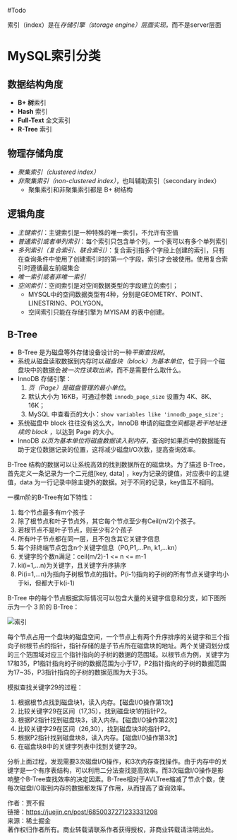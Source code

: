 #Todo 

索引（index）是在*存储引擎（storage engine）层面实现*，而不是server层面

# MySQL索引分类
## 数据结构角度
- **B+ 树**索引
- **Hash** 索引
- **Full-Text** 全文索引
- **R-Tree** 索引

## 物理存储角度
- *聚集索引（clustered index）*
- *非聚集索引（non-clustered index）*，也叫辅助索引（secondary index）
	- 聚集索引和非聚集索引都是 B+ 树结构
    

## 逻辑角度
- *主键索引*：主键索引是一种特殊的唯一索引，不允许有空值
- *普通索引或者单列索引*：每个索引只包含单个列，一个表可以有多个单列索引
- *多列索引（复合索引、联合索引）*：复合索引指多个字段上创建的索引，只有在查询条件中使用了创建索引时的第一个字段，索引才会被使用。使用复合索引时遵循最左前缀集合
- *唯一索引或者非唯一索引*
- *空间索引*：空间索引是对空间数据类型的字段建立的索引；
	- MYSQL中的空间数据类型有4种，分别是GEOMETRY、POINT、LINESTRING、POLYGON。
	- 空间索引只能在存储引擎为 MYISAM 的表中创建。


## B-Tree
- B-Tree 是为磁盘等外存储设备设计的一种*平衡查找树*。
- 系统从磁盘读取数据到内存时以*磁盘块（block）为基本单位*，位于同一个磁盘块中的数据会*被一次性读取出来*，而不是需要什么取什么。
- InnoDB 存储引擎：
	1. *页（Page）是磁盘管理的最小单位*。
	2. 默认大小为 16KB，可通过参数 `innodb_page_size` 设置为 4K、8K、16K；
	3. MySQL 中查看页的大小：`show variables like 'innodb_page_size';`
- 系统磁盘中 block 往往没有这么大，InnoDB 申请的磁盘空间都是*若干地址连续的 block* ，以达到 Page 的大小。
- InnoDB *以页为基本单位将磁盘数据读入到内存*，查询时如果页中的数据能有助于定位数据记录的位置，这将减少磁盘I/O次数，提高查询效率。

B-Tree 结构的数据可以让系统高效的找到数据所在的磁盘块。为了描述 B-Tree，首先定义一条记录为一个二元组[key, data] ，key为记录的键值，对应表中的主键值，data 为一行记录中除主键外的数据。对于不同的记录，key值互不相同。

一棵m阶的B-Tree有如下特性： 

1.  每个节点最多有m个孩子 
2.  除了根节点和叶子节点外，其它每个节点至少有Ceil(m/2)个孩子。
3.  若根节点不是叶子节点，则至少有2个孩子 
4.  所有叶子节点都在同一层，且不包含其它关键字信息 
5.  每个非终端节点包含n个关键字信息（P0,P1,…Pn, k1,…kn） 
6.  关键字的个数n满足：ceil(m/2)-1 <= n <= m-1 
7.  ki(i=1,…n)为关键字，且关键字升序排序
8.  Pi(i=1,…n)为指向子树根节点的指针。P(i-1)指向的子树的所有节点关键字均小于ki，但都大于k(i-1)

B-Tree 中的每个节点根据实际情况可以包含大量的关键字信息和分支，如下图所示为一个 3 阶的 B-Tree：

![索引](https://p1-jj.byteimg.com/tos-cn-i-t2oaga2asx/gold-user-assets/2020/7/14/1734bff356b40f0d~tplv-t2oaga2asx-zoom-in-crop-mark:1304:0:0:0.awebp)

每个节点占用一个盘块的磁盘空间，一个节点上有两个升序排序的关键字和三个指向子树根节点的指针，指针存储的是子节点所在磁盘块的地址。两个关键词划分成的三个范围域对应三个指针指向的子树的数据的范围域。以根节点为例，关键字为17和35，P1指针指向的子树的数据范围为小于17，P2指针指向的子树的数据范围为17~35，P3指针指向的子树的数据范围为大于35。

模拟查找关键字29的过程：

1.  根据根节点找到磁盘块1，读入内存。【磁盘I/O操作第1次】
2.  比较关键字29在区间（17,35），找到磁盘块1的指针P2。
3.  根据P2指针找到磁盘块3，读入内存。【磁盘I/O操作第2次】
4.  比较关键字29在区间（26,30），找到磁盘块3的指针P2。
5.  根据P2指针找到磁盘块8，读入内存。【磁盘I/O操作第3次】
6.  在磁盘块8中的关键字列表中找到关键字29。

分析上面过程，发现需要3次磁盘I/O操作，和3次内存查找操作。由于内存中的关键字是一个有序表结构，可以利用二分法查找提高效率。而3次磁盘I/O操作是影响整个B-Tree查找效率的决定因素。B-Tree相对于AVLTree缩减了节点个数，使每次磁盘I/O取到内存的数据都发挥了作用，从而提高了查询效率。

  
作者：贾不假  
链接：https://juejin.cn/post/6850037271233331208  
来源：稀土掘金  
著作权归作者所有。商业转载请联系作者获得授权，非商业转载请注明出处。